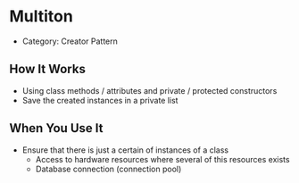 ﻿# Multiton
* Category: Creator Pattern

## How It Works
* Using class methods / attributes and private / protected constructors
* Save the created instances in a private list

## When You Use It
* Ensure that there is just a certain of instances of a class
  * Access to hardware resources where several of this resources exists
  * Database connection (connection pool)